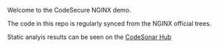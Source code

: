 Welcome to the CodeSecure NGINX demo.

The code in this repo is regularly synced from the NGINX official trees.

Static analyis results can be seen on the [CodeSonar Hub](https://partnerdemo.codesonar.com/project/596.html)
    
